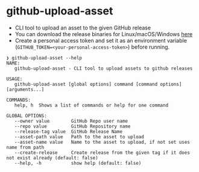 # github-upload-asset

* CLI tool to upload an asset to the given GitHub release
* You can download the release binaries for Linux/macOS/Windows [here](https://github.com/manojkarthick/github-upload-asset/releases/)
* Create a personal access token and set it as an environment variable (`GITHUB_TOKEN=<your-personal-access-token>`) before running.

```
❯ github-upload-asset --help
NAME:
   github-upload-asset - CLI tool to upload assets to github releases

USAGE:
   github-upload-asset [global options] command [command options] [arguments...]

COMMANDS:
   help, h  Shows a list of commands or help for one command

GLOBAL OPTIONS:
   --owner value        GitHub Repo user name
   --repo value         GitHub Repository name
   --release-tag value  GitHub Release Name
   --asset-path value   Path to the asset to upload
   --asset-name value   Name to the asset to upload, if not set uses name from path
   --create-release     Create release from the given tag if it does not exist already (default: false)
   --help, -h           show help (default: false)
```
